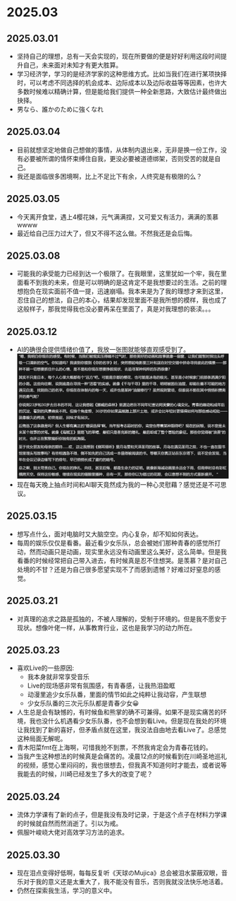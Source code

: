 # 2025.03

## 2025.03.01
- 坚持自己的理想，总有一天会实现的，现在所要做的便是好好利用这段时间提升自己，未来面对未知才有更大胜算。
- 学习经济学，学习的是经济学家的这种思维方式。比如当我们在进行某项抉择时，可以考虑不同选择的机会成本、边际成本以及边际收益等等因素，也许大多数时候难以精确计算，但是能给我们提供一种全新思路，大致估计最终做出抉择。
- 男なら、誰かのために強くなれ

## 2025.03.04
- 目前就想坚定地做自己想做的事情，从体制内退出来，无非是换一份工作，没有必要被所谓的情怀束缚住自我，更没必要被道德绑架，否则受苦的就是自己。
- 我还是面临很多困境啊，比上不足比下有余，人终究是有极限的么？

## 2025.03.05
- 今天离开食堂，遇上4樱花妹，元气满满捏，又可爱又有活力，满满的羡慕wwww
- 最近给自己压力过大了，但又不得不这么做。不然我还是会后悔。

## 2025.03.08
- 可能我的承受能力已经到达一个极限了。在我眼里，这里犹如一个牢，我在里面看不到我的未来，但是可以明确的是这肯定不是我想要过的生活。之前的理想抱负在现实面前不值一提，迅速崩塌。我本来是为了我的理想才来到这里，忍住自己的想法，自己的本心，结果却发现里面不是我所想的模样，我也成了这般样子，那我觉得我也没必要再呆在里面了，真是对我理想的亵渎。。。

## 2025.03.12
- AI的确很会提供情绪价值了，我放一张图就能够直观感受到了。
![](../../assets/thinking/suib/250312.png)
- 现在每天晚上抽点时间和AI聊天竟然成为我的一种心灵慰藉？感觉还是不可思议。

## 2025.03.15
- 想写点什么，面对电脑时又大脑空空。内心复杂，却不知如何表达。
- 每周的娱乐仅仅是看番。最近看少女乐队，总会被她们那种青春的感觉所打动，然而动画只是动画，现实里永远没有动画里这么美好，这么简单。但是我看番的时候经常把自己带入进去，有时候真是忍不住想哭。是羡慕？是对自己处境的不甘？还是为自己很多愿望实现不了而感到遗憾？好难过好窒息的感觉。

## 2025.03.21
- 对真理的追求之路是孤独的，不被人理解的，受制于环境的。但是我不愿安于现状。想像叶佬一样，从事教育行业，这也是我学习的动力所在。

## 2025.03.23
- 喜欢Live的一些原因:
    - 我本身就非常享受音乐
    - Live的现场感非常有氛围感，有青春感，让我热泪盈眶
    - 动漫里追少女乐队番，里面的情节如此之纯粹让我动容，产生联想
    - 少女乐队番的三次元乐队都是青春少女😀
- 人生总是会有缺憾的，有时候鱼和熊掌的确不可兼得。如果不是现实痛苦的环境，我也没什么机遇看少女乐队番，也不会想到看Live。但是现在我处的环境让我找到了新的喜好，但矛盾点就在这里，我没法自由地去看Live了。总感觉这种局面无解呢。
- 青木阳菜fmt在上海啊，可惜我抢不到票，不然我肯定会为青春花钱的。
- 当我产生这种想法的时候真是会痛苦的。凌晨12点的时候看到在川崎圣地巡礼的视频，感觉心里闷闷的，我也很想去，但我真不知道何时才能去，或者说等我能去的时候，川崎已经发生了多大的改变了呢？

## 2025.03.24
- 流体力学课有了新的点子，但是我没有及时记录，于是这个点子在材料力学课的时候就自然而然消逝了。引以为戒。
- 佩服叶峻峣大佬对高效学习方法的追求。

## 2025.03.30
- 现在泪点变得好低啊，每每反复听《天球のMujica》总会被泪水蒙蔽双眼，音乐对于我的意义还是太重大了，我不能没有音乐，否则我就没法快乐地活着。
- 仍然在探索我生活，学习的意义中。